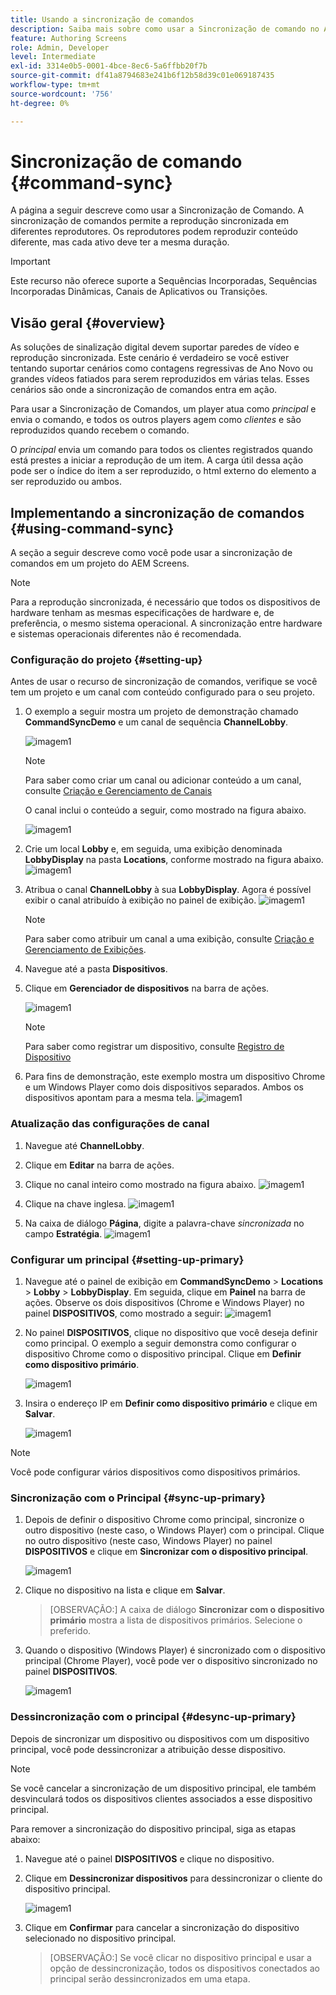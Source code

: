 ```yaml
---
title: Usando a sincronização de comandos
description: Saiba mais sobre como usar a Sincronização de comando no AEM Screens.
feature: Authoring Screens
role: Admin, Developer
level: Intermediate
exl-id: 3314e0b5-0001-4bce-8ec6-5a6ffbb20f7b
source-git-commit: df41a8794683e241b6f12b58d39c01e069187435
workflow-type: tm+mt
source-wordcount: '756'
ht-degree: 0%

---
```


# Sincronização de comando {#command-sync}

A página a seguir descreve como usar a Sincronização de Comando. A sincronização de comandos permite a reprodução sincronizada em diferentes reprodutores. Os reprodutores podem reproduzir conteúdo diferente, mas cada ativo deve ter a mesma duração.

>[!IMPORTANT]
>
>Este recurso não oferece suporte a Sequências Incorporadas, Sequências Incorporadas Dinâmicas, Canais de Aplicativos ou Transições.

## Visão geral {#overview}

As soluções de sinalização digital devem suportar paredes de vídeo e reprodução sincronizada. Este cenário é verdadeiro se você estiver tentando suportar cenários como contagens regressivas de Ano Novo ou grandes vídeos fatiados para serem reproduzidos em várias telas. Esses cenários são onde a sincronização de comandos entra em ação.

Para usar a Sincronização de Comandos, um player atua como *principal* e envia o comando, e todos os outros players agem como *clientes* e são reproduzidos quando recebem o comando.

O *principal* envia um comando para todos os clientes registrados quando está prestes a iniciar a reprodução de um item. A carga útil dessa ação pode ser o índice do item a ser reproduzido, o html externo do elemento a ser reproduzido ou ambos.

## Implementando a sincronização de comandos {#using-command-sync}

A seção a seguir descreve como você pode usar a sincronização de comandos em um projeto do AEM Screens.

>[!NOTE]
>
>Para a reprodução sincronizada, é necessário que todos os dispositivos de hardware tenham as mesmas especificações de hardware e, de preferência, o mesmo sistema operacional. A sincronização entre hardware e sistemas operacionais diferentes não é recomendada.

### Configuração do projeto {#setting-up}

Antes de usar o recurso de sincronização de comandos, verifique se você tem um projeto e um canal com conteúdo configurado para o seu projeto.

1. O exemplo a seguir mostra um projeto de demonstração chamado **CommandSyncDemo** e um canal de sequência **ChannelLobby**.

   ![imagem1](assets/command-sync/command-sync1-1.png)

   >[!NOTE]
   >
   >Para saber como criar um canal ou adicionar conteúdo a um canal, consulte [Criação e Gerenciamento de Canais](/help/user-guide/managing-channels.md)

   O canal inclui o conteúdo a seguir, como mostrado na figura abaixo.

   ![imagem1](assets/command-sync/command-sync2-1.png)

1. Crie um local **Lobby** e, em seguida, uma exibição denominada **LobbyDisplay** na pasta **Locations**, conforme mostrado na figura abaixo.
   ![imagem1](assets/command-sync/command-sync3-1.png)

1. Atribua o canal **ChannelLobby** à sua **LobbyDisplay**. Agora é possível exibir o canal atribuído à exibição no painel de exibição.
   ![imagem1](assets/command-sync/command-sync4-1.png)

   >[!NOTE]
   >
   >Para saber como atribuir um canal a uma exibição, consulte [Criação e Gerenciamento de Exibições](/help/user-guide/managing-displays.md).

1. Navegue até a pasta **Dispositivos**.
1. Clique em **Gerenciador de dispositivos** na barra de ações.

   ![imagem1](assets/command-sync5.png)

   >[!NOTE]
   >
   >Para saber como registrar um dispositivo, consulte [Registro de Dispositivo](/help/user-guide/device-registration.md)

1. Para fins de demonstração, este exemplo mostra um dispositivo Chrome e um Windows Player como dois dispositivos separados. Ambos os dispositivos apontam para a mesma tela.
   ![imagem1](assets/command-sync6.png)

### Atualização das configurações de canal

1. Navegue até **ChannelLobby**.
1. Clique em **Editar** na barra de ações.
1. Clique no canal inteiro como mostrado na figura abaixo.
   ![imagem1](assets/command-sync/command-sync7-1.png)

1. Clique na chave inglesa.
   ![imagem1](assets/command-sync/command-sync8-1.png)

1. Na caixa de diálogo **Página**, digite a palavra-chave *sincronizada* no campo **Estratégia**.
   ![imagem1](assets/command-sync/command-sync9-1.png)


### Configurar um principal {#setting-up-primary}

1. Navegue até o painel de exibição em **CommandSyncDemo** > **Locations** > **Lobby** > **LobbyDisplay**. Em seguida, clique em **Painel** na barra de ações.
Observe os dois dispositivos (Chrome e Windows Player) no painel **DISPOSITIVOS**, como mostrado a seguir:
   ![imagem1](assets/command-sync/command-sync10-1.png)

1. No painel **DISPOSITIVOS**, clique no dispositivo que você deseja definir como principal. O exemplo a seguir demonstra como configurar o dispositivo Chrome como o dispositivo principal. Clique em **Definir como dispositivo primário**.

   ![imagem1](assets/command-sync/command-sync11-1.png)

1. Insira o endereço IP em **Definir como dispositivo primário** e clique em **Salvar**.

   ![imagem1](assets/command-sync/command-sync12-1.png)

>[!NOTE]
>
>Você pode configurar vários dispositivos como dispositivos primários.

### Sincronização com o Principal {#sync-up-primary}

1. Depois de definir o dispositivo Chrome como principal, sincronize o outro dispositivo (neste caso, o Windows Player) com o principal.
Clique no outro dispositivo (neste caso, Windows Player) no painel **DISPOSITIVOS** e clique em **Sincronizar com o dispositivo principal**.

   ![imagem1](assets/command-sync/command-sync13-1.png)

1. Clique no dispositivo na lista e clique em **Salvar**.

   >[OBSERVAÇÃO:]
   > A caixa de diálogo **Sincronizar com o dispositivo primário** mostra a lista de dispositivos primários. Selecione o preferido.

1. Quando o dispositivo (Windows Player) é sincronizado com o dispositivo principal (Chrome Player), você pode ver o dispositivo sincronizado no painel **DISPOSITIVOS**.

   ![imagem1](assets/command-sync/command-sync14-1.png)

### Dessincronização com o principal {#desync-up-primary}

Depois de sincronizar um dispositivo ou dispositivos com um dispositivo principal, você pode dessincronizar a atribuição desse dispositivo.

>[!NOTE]
>
>Se você cancelar a sincronização de um dispositivo principal, ele também desvinculará todos os dispositivos clientes associados a esse dispositivo principal.

Para remover a sincronização do dispositivo principal, siga as etapas abaixo:

1. Navegue até o painel **DISPOSITIVOS** e clique no dispositivo.

1. Clique em **Dessincronizar dispositivos** para dessincronizar o cliente do dispositivo principal.

   ![imagem1](assets/command-sync/command-sync15-1.png)

1. Clique em **Confirmar** para cancelar a sincronização do dispositivo selecionado no dispositivo principal.

   >[OBSERVAÇÃO:]
   > Se você clicar no dispositivo principal e usar a opção de dessincronização, todos os dispositivos conectados ao principal serão dessincronizados em uma etapa.
